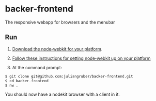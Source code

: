 # backer-frontend

The responsive webapp for browsers and the menubar

## Run 

1. [Download the node-webkit for your platform](https://github.com/rogerwang/node-webkit#downloads).

2. [Follow these instructions for setting node-webkit up on your platform](https://github.com/rogerwang/node-webkit/wiki/How-to-run-apps)

3. At the command prompt:

```bash
$ git clone git@github.com:juliangruber/backer-frontend.git
$ cd backer-frontend
$ nw .
```

You should now have a nodekit browser with a client in it.


